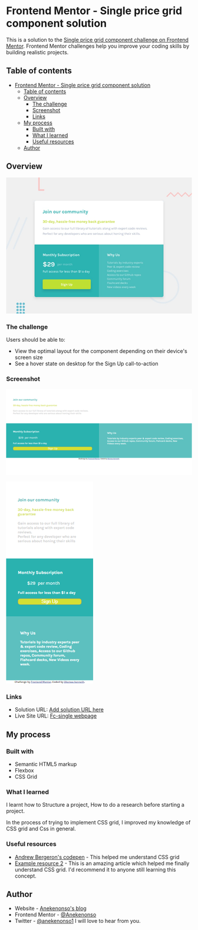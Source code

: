 
# Frontend Mentor - Single price grid component solution

This is a solution to the [Single price grid component challenge on Frontend Mentor](https://www.frontendmentor.io/challenges/single-price-grid-component-5ce41129d0ff452fec5abbbc). Frontend Mentor challenges help you improve your coding skills by building realistic projects. 

## Table of contents

- [Frontend Mentor - Single price grid component solution](#frontend-mentor---single-price-grid-component-solution)
  - [Table of contents](#table-of-contents)
  - [Overview](#overview)
    - [The challenge](#the-challenge)
    - [Screenshot](#screenshot)
    - [Links](#links)
  - [My process](#my-process)
    - [Built with](#built-with)
    - [What I learned](#what-i-learned)
    - [Useful resources](#useful-resources)
  - [Author](#author)


## Overview
![Design preview for the Single price grid component coding challenge](./design/desktop-preview.jpg)

### The challenge

Users should be able to:

- View the optimal layout for the component depending on their device's screen size
- See a hover state on desktop for the Sign Up call-to-action

### Screenshot

![Desktop View](./screenshot/Desktop.png)

![Desktop View](./screenshot/mobile.png)


### Links

- Solution URL: [Add solution URL here](https://your-solution-url.com)
- Live Site URL: [Fc-single webpage](https://fcsinglewebpage.netlify.app/)

## My process

### Built with

- Semantic HTML5 markup
- Flexbox
- CSS Grid


### What I learned

I learnt how to Structure a project, How to do a research before starting a project.

In the process of trying to implement CSS grid, I improved my knowledge of CSS grid and Css in general.

<!-- Use this section to recap over some of your major learnings while working through this project. Writing these out and providing code samples of areas you want to highlight is a great way to reinforce your own knowledge.

To see how you can add code snippets, see below:

```html
<h1>Some HTML code I'm proud of</h1>
```
```css
.proud-of-this-css {
  color: papayawhip;
}
```
```js
const proudOfThisFunc = () => {
  console.log('🎉')
}
```

If you want more help with writing markdown, we'd recommend checking out [The Markdown Guide](https://www.markdownguide.org/) to learn more. -->

<!-- 
### Continued development

Use this section to outline areas that you want to continue focusing on in future projects. These could be concepts you're still not completely comfortable with or techniques you found useful that you want to refine and perfect.

**Note: Delete this note and the content within this section and replace with your own plans for continued development.** -->

### Useful resources

- [Andrew Bergeron's codepen](https://codepen.io/visualrhythm/pen/OqWozw) - This helped me understand CSS grid
- [Example resource 2](https://css-tricks.com/snippets/css/complete-guide-grid/#:~:text=CSS%20Grid%20Layout%20aka%20%E2%80%9CGrid,very%20good%20job%20of%20it.) - This is an amazing article which helped me finally understand CSS grid. I'd recommend it to anyone still learning this concept.


## Author

- Website - [Anekenonso's blog](https://anekenonso.com/)
- Frontend Mentor - [@Anekenonso](https://www.frontendmentor.io/profile/Anekenonso)
- Twitter - [@anekenonso1](https://www.twitter.com/anekenonso1) I will love to hear from you.



